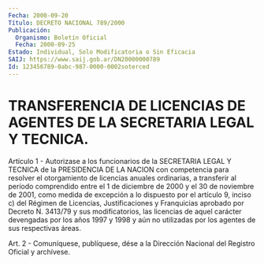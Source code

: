 ```yaml
---
Fecha: 2000-09-20
Título: DECRETO NACIONAL 789/2000
Publicación:
  Organismo: Boletín Oficial
  Fecha: 2000-09-25
Estado: Individual, Solo Modificatoria o Sin Eficacia
SAIJ: https://www.saij.gob.ar/DN20000000789
Id: 123456789-0abc-987-0000-0002soterced
---
```

# TRANSFERENCIA DE LICENCIAS DE AGENTES DE LA SECRETARIA LEGAL Y TECNICA.

<a id="1"></a>
Artículo 1 - Autorizase a los funcionarios de la SECRETARIA LEGAL Y TECNICA  de  la  PRESIDENCIA  DE LA NACION  con  competencia  para resolver  el  otorgamiento  de  licencias  anuales  ordinarias,  a transferir al período comprendido entre el 1 de diciembre de 2000 y el 30 de noviembre de 2001, como  medida  de  excepción a lo dispuesto por el artículo 9, inciso c) del Régimen de  Licencias, Justificaciones y Franquicias aprobado por Decreto N. 3413/79 y sus modificatorios, las licencias  de aquel carácter devengadas por los años  1997  y 1998 y aún no utilizadas  por  los  agentes  de  sus respectivas áreas.

<a id="2"></a>
Art.  2 - Comuníquese,  publíquese, dése a la Dirección Nacional del Registro Oficial y archívese.
